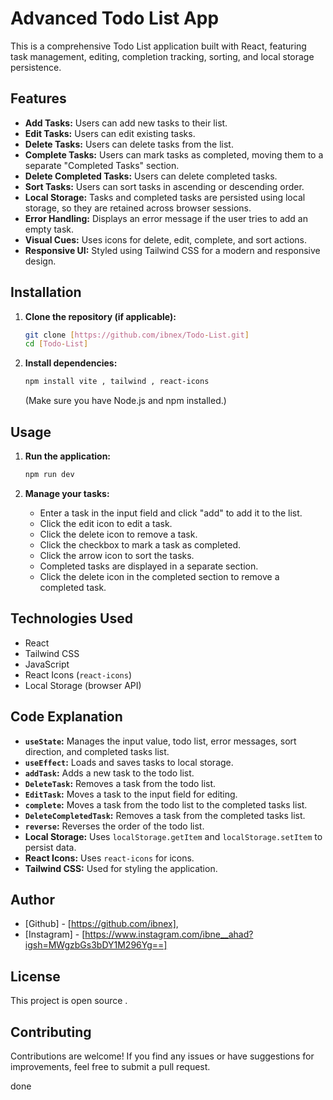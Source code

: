 # Advanced Todo List App

This is a comprehensive Todo List application built with React, featuring task management, editing, completion tracking, sorting, and local storage persistence.

## Features

* **Add Tasks:** Users can add new tasks to their list.
* **Edit Tasks:** Users can edit existing tasks.
* **Delete Tasks:** Users can delete tasks from the list.
* **Complete Tasks:** Users can mark tasks as completed, moving them to a separate "Completed Tasks" section.
* **Delete Completed Tasks:** Users can delete completed tasks.
* **Sort Tasks:** Users can sort tasks in ascending or descending order.
* **Local Storage:** Tasks and completed tasks are persisted using local storage, so they are retained across browser sessions.
* **Error Handling:** Displays an error message if the user tries to add an empty task.
* **Visual Cues:** Uses icons for delete, edit, complete, and sort actions.
* **Responsive UI:** Styled using Tailwind CSS for a modern and responsive design.

## Installation

1.  **Clone the repository (if applicable):**

    ```bash
    git clone [https://github.com/ibnex/Todo-List.git]
    cd [Todo-List]
    ```

2.  **Install dependencies:**

    ```bash
    npm install vite , tailwind , react-icons

    ```

    (Make sure you have Node.js and npm installed.)

## Usage

1.  **Run the application:**

    ```bash
    npm run dev
    ```



3.  **Manage your tasks:**

    * Enter a task in the input field and click "add" to add it to the list.
    * Click the edit icon to edit a task.
    * Click the delete icon to remove a task.
    * Click the checkbox to mark a task as completed.
    * Click the arrow icon to sort the tasks.
    * Completed tasks are displayed in a separate section.
    * Click the delete icon in the completed section to remove a completed task.

## Technologies Used

* React
* Tailwind CSS
* JavaScript
* React Icons (`react-icons`)
* Local Storage (browser API)

## Code Explanation

* **`useState`:** Manages the input value, todo list, error messages, sort direction, and completed tasks list.
* **`useEffect`:** Loads and saves tasks to local storage.
* **`addTask`:** Adds a new task to the todo list.
* **`DeleteTask`:** Removes a task from the todo list.
* **`EditTask`:** Moves a task to the input field for editing.
* **`complete`:** Moves a task from the todo list to the completed tasks list.
* **`DeleteCompletedTask`:** Removes a task from the completed tasks list.
* **`reverse`:** Reverses the order of the todo list.
* **Local Storage:** Uses `localStorage.getItem` and `localStorage.setItem` to persist data.
* **React Icons:** Uses `react-icons` for icons.
* **Tailwind CSS:** Used for styling the application.

## Author

* [Github] - [https://github.com/ibnex],
* [Instagram] - [https://www.instagram.com/ibne__ahad?igsh=MWgzbGs3bDY1M296Yg==]


## License

This project is open source .

## Contributing 

Contributions are welcome! If you find any issues or have suggestions for improvements, feel free to submit a pull request.


done